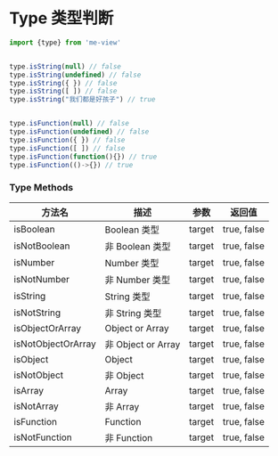 
# Type 类型判断
``` js
import {type} from 'me-view'


type.isString(null) // false
type.isString(undefined) // false
type.isString({ }) // false
type.isString([ ]) // false
type.isString("我们都是好孩子") // true


type.isFunction(null) // false
type.isFunction(undefined) // false
type.isFunction({ }) // false
type.isFunction([ ]) // false
type.isFunction(function(){}) // true
type.isFunction(()->{}) // true
```
### Type Methods

| 方法名             | 描述               | 参数   | 返回值      |
| ------------------ | ------------------ | ------ | ----------- |
| isBoolean          | Boolean 类型       | target | true, false |
| isNotBoolean       | 非 Boolean 类型    | target | true, false |
| isNumber           | Number 类型        | target | true, false |
| isNotNumber        | 非 Number 类型     | target | true, false |
| isString           | String 类型        | target | true, false |
| isNotString        | 非 String 类型     | target | true, false |
| isObjectOrArray    | Object or Array    | target | true, false |
| isNotObjectOrArray | 非 Object or Array | target | true, false |
| isObject           | Object             | target | true, false |
| isNotObject        | 非 Object          | target | true, false |
| isArray            | Array              | target | true, false |
| isNotArray         | 非 Array           | target | true, false |
| isFunction         | Function           | target | true, false |
| isNotFunction      | 非 Function        | target | true, false |
